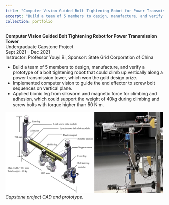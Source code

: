 ```yaml
---
title: "Computer Vision Guided Bolt Tightening Robot for Power Transmission Tower"
excerpt: "Build a team of 5 members to design, manufacture, and verify a prototype of a image-guided bolt tightening robot for power transmission towers<br/><img src='/images/capstone.png' width='500' height='300'>"
collection: portfolio
---
```

**Computer Vision Guided Bolt Tightening Robot for Power Transmission Tower**<br/>
Undergraduate Capstone Project<br/>
Sept 2021 – Dec 2021<br/>
Instructor: Professor Youyi Bi, Sponsor: State Grid Corporation of China

- Build a team of 5 members to design, manufacture, and verify a prototype of a bolt tightening robot that could climb up vertically along a power transmission tower, which won the gold design prize.
- Implemented computer vision to guide the end effector to screw bolt sequences on vertical plane.
- Applied bionic leg from silkworm and magnetic force for climbing and adhesion, which could support the weight of 40kg during climbing and screw bolts with torque higher than 50 N·m.

![capstone project](/images/capstone.png)
_Capstone project CAD and prototype._
